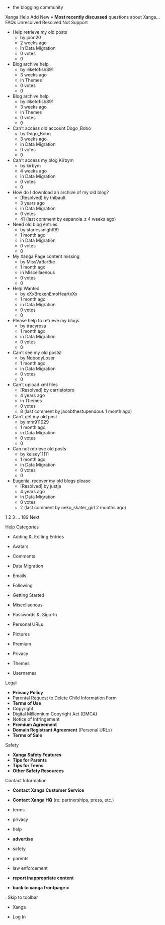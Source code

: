 *   the blogging community

Xanga Help Add New » **Most recently discussed** questions about Xanga… FAQs Unresolved Resolved Not Support

*   Help retrieve my old posts
    *   by joon20
    *   2 weeks ago
    *   in Data Migration
    *   0 votes
    *   0
*   Blog archive help
    *   by iliketofish891
    *   3 weeks ago
    *   in Themes
    *   0 votes
    *   0
*   Blog archive help
    *   by iliketofish891
    *   3 weeks ago
    *   in Themes
    *   0 votes
    *   0
*   Can't access old account Dogo\_Bobo
    *   by Dogo\_Bobo
    *   3 weeks ago
    *   in Data Migration
    *   0 votes
    *   0
*   Can't access my blog Kirbym
    *   by kirbym
    *   4 weeks ago
    *   in Data Migration
    *   0 votes
    *   0
*   How do I download an archive of my old blog?
    *   \[Resolved\] by thibault
    *   3 years ago
    *   in Data Migration
    *   0 votes
    *   41 (last comment by espanola\_z 4 weeks ago)
*   Need old blog entries
    *   by starlessnight99
    *   1 month ago
    *   in Data Migration
    *   0 votes
    *   0
*   My Xanga Page content missing
    *   by MissVaBarBie
    *   1 month ago
    *   in Miscellaenous
    *   0 votes
    *   0
*   Help Wanted
    *   by xXxBrokenEmoHeartxXx
    *   1 month ago
    *   in Data Migration
    *   0 votes
    *   0
*   Please help to retrieve my blogs
    *   by tracyrosa
    *   1 month ago
    *   in Data Migration
    *   0 votes
    *   0
*   Can't see my old posts!
    *   by NobodyLoser
    *   1 month ago
    *   in Data Migration
    *   0 votes
    *   0
*   Can't upload xml files
    *   \[Resolved\] by carrietotoro
    *   4 years ago
    *   in Themes
    *   0 votes
    *   8 (last comment by jacobthestupendous 1 month ago)
*   Can’t get my old post
    *   by mm911029
    *   1 month ago
    *   in Data Migration
    *   0 votes
    *   0
*   Can not retrieve old posts
    *   by kelsey11111
    *   1 month ago
    *   in Data Migration
    *   0 votes
    *   0
*   Eugenia, recover my old blogs please
    *   \[Resolved\] by justja
    *   4 years ago
    *   in Data Migration
    *   0 votes
    *   2 (last comment by neko\_skater\_girl 2 months ago)

1 2 3 ... 189 Next

Help Categories

*   Adding &. Editing Entries
*   Avatars
*   Comments
*   Data Migration
*   Emails
*   Following
*   Getting Started
*   Miscellaenous

*   Passwords &. Sign-In
*   Personal URLs
*   Pictures
*   Premium
*   Privacy
*   Themes
*   Usernames

Legal

*   **Privacy Policy**
*   Parental Request to Delete Child Information Form
*   **Terms of Use**
*   Copyright
*   Digital Millennium Copyright Act (DMCA)
*   Notice of Infringement
*   **Premium Agreement**
*   **Domain Registrant Agreement** (Personal URLs)
*   **Terms of Sale**

Safety

*   **Xanga Safety Features**
*   **Tips for Parents**
*   **Tips for Teens**
*   **Other Safety Resources**

Contact Information

*   **Contact Xanga Customer Service**
*   **Contact Xanga HQ** (re: partnerships, press, etc.)

*   terms
*   privacy
*   help
*   **advertise**

*   safety
*   parents
*   law enforcement
*   **report inappropriate content**

*   **back to xanga frontpage »**

<img src="http://pixel.quantserve.com/pixel/p-87h-iNOVooym2.gif" style="display: none" height="1" width="1" alt="Quantcast"/>. Skip to toolbar

*   Xanga

*   Log In